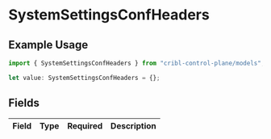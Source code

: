 # SystemSettingsConfHeaders

## Example Usage

```typescript
import { SystemSettingsConfHeaders } from "cribl-control-plane/models";

let value: SystemSettingsConfHeaders = {};
```

## Fields

| Field       | Type        | Required    | Description |
| ----------- | ----------- | ----------- | ----------- |